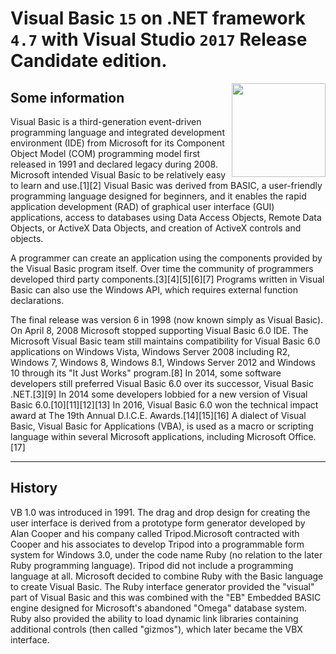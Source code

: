 # Visual Basic `15` on .NET framework `4.7` with Visual Studio `2017` Release Candidate edition.
<img src="https://github.com/narekye/Visual_Basic_Projects/blob/master/VB.png" align="right" width="150px" height="150px" /> 
 
## Some information 
Visual Basic is a third-generation event-driven programming language and integrated development environment (IDE) from Microsoft for its Component Object Model (COM) programming model first released in 1991 and declared legacy during 2008. Microsoft intended Visual Basic to be relatively easy to learn and use.[1][2] Visual Basic was derived from BASIC, a user-friendly programming language designed for beginners, and it enables the rapid application development (RAD) of graphical user interface (GUI) applications, access to databases using Data Access Objects, Remote Data Objects, or ActiveX Data Objects, and creation of ActiveX controls and objects.

A programmer can create an application using the components provided by the Visual Basic program itself. Over time the community of programmers developed third party components.[3][4][5][6][7] Programs written in Visual Basic can also use the Windows API, which requires external function declarations.

The final release was version 6 in 1998 (now known simply as Visual Basic). On April 8, 2008 Microsoft stopped supporting Visual Basic 6.0 IDE. The Microsoft Visual Basic team still maintains compatibility for Visual Basic 6.0 applications on Windows Vista, Windows Server 2008 including R2, Windows 7, Windows 8, Windows 8.1, Windows Server 2012 and Windows 10 through its "It Just Works" program.[8] In 2014, some software developers still preferred Visual Basic 6.0 over its successor, Visual Basic .NET.[3][9] In 2014 some developers lobbied for a new version of Visual Basic 6.0.[10][11][12][13] In 2016, Visual Basic 6.0 won the technical impact award at The 19th Annual D.I.C.E. Awards.[14][15][16] A dialect of Visual Basic, Visual Basic for Applications (VBA), is used as a macro or scripting language within several Microsoft applications, including Microsoft Office.[17]

___
## History

VB 1.0 was introduced in 1991. The drag and drop design for creating the user interface is derived from a prototype form generator developed by Alan Cooper and his company called Tripod.Microsoft contracted with Cooper and his associates to develop Tripod into a programmable form system for Windows 3.0, under the code name Ruby (no relation to the later Ruby programming language). Tripod did not include a programming language at all. Microsoft decided to combine Ruby with the Basic language to create Visual Basic. The Ruby interface generator provided the "visual" part of Visual Basic and this was combined with the "EB" Embedded BASIC engine designed for Microsoft's abandoned "Omega" database system. Ruby also provided the ability to load dynamic link libraries containing additional controls (then called "gizmos"), which later became the VBX interface.
